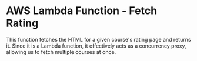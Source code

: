 # AWS Lambda Function - Fetch Rating

This function fetches the HTML for a given course's rating page and returns it.
Since it is a Lambda function, it effectively acts as a concurrency proxy, allowing us to fetch multiple courses at once.
